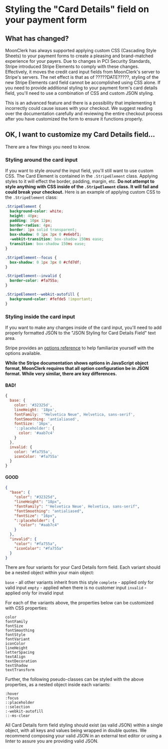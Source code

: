 # Styling the "Card Details" field on your payment form

## What has changed?

MoonClerk has always supported applying custom CSS (Cascading Style Sheets) to your payment forms to create a pleasing and brand-matched experience for your payers. Due to changes in PCI Security Standards, Stripe introduced Stripe Elements to comply with these changes. Effectively, it moves the credit card input fields from MoonClerk's server to Stripe's servers. The net effect is that as of ?????DATE?????, styling of the new Stripe Elements card field cannot be accomplished using CSS alone. If you need to provide additional styling to your payment form's card details field, you'll need to use a combination of CSS and custom JSON styling.

This is an advanced feature and there is a possibility that implementing it incorrectly could cause issues with your checkout. We suggest reading over the documentation carefully and reviewing the entire checkout process after you have customized the form to ensure it functions properly.

## OK, I want to customize my Card Details field...

There are a few things you need to know.

### Styling around the card input

If you want to style *around* the input field, you'll still want to use custom CSS. The Card Element is contained in the `.StripeElement` class. Applying styles to it will effect the border, padding, margin, etc. **Do not attempt to style anything with CSS inside of the `.StripeElement` class. It will fail and could break your checkout.** Here is an example of applying custom CSS to the `.StripeElement` class:

```css
.StripeElement {
  background-color: white;
  height: 40px;
  padding: 10px 12px;
  border-radius: 4px;
  border: 1px solid transparent;
  box-shadow: 0 1px 3px 0 #e6ebf1;
  -webkit-transition: box-shadow 150ms ease;
  transition: box-shadow 150ms ease;
}

.StripeElement--focus {
  box-shadow: 0 1px 3px 0 #cfd7df;
}

.StripeElement--invalid {
  border-color: #fa755a;
}

.StripeElement--webkit-autofill {
  background-color: #fefde5 !important;
}
```

### Styling inside the card input

If you want to make any changes inside of the card input, you'll need to add properly formatted JSON to the "JSON Styling for Card Details Field" text area.

Stripe provides an [options reference](https://stripe.com/docs/stripe-js/reference#element-options) to help familiarize yourself with the options available.

**While the Stripe documentation shows options in JavaScript object format, MoonClerk requires that all option configuration be in JSON format. While very similar, there are key differences.**

#### BAD!

```javascript
{
  base: {
    color: '#32325d',
    lineHeight: '18px',
    fontFamily: '"Helvetica Neue", Helvetica, sans-serif',
    fontSmoothing: 'antialiased',
    fontSize: '16px',
    '::placeholder': {
      color: '#aab7c4'
    }
  },
  invalid: {
    color: '#fa755a',
    iconColor: '#fa755a'
  }
}
```

#### GOOD

```json
{
  "base": {
    "color": "#32325d",
    "lineHeight": "18px",
    "fontFamily": "'Helvetica Neue', Helvetica, sans-serif",
    "fontSmoothing": "antialiased",
    "fontSize": "16px",
    "::placeholder": {
      "color": "#aab7c4"
    }
  },
  "invalid": {
    "color": "#fa755a",
    "iconColor": "#fa755a"
  }
}
```

There are four variants for your Card Details form field. Each variant should be a nested object within your main object:

`base` - all other variants inherit from this style
`complete` - applied only for valid input
`empty` - applied when there is no customer input
`invalid` - applied only for invalid input


For each of the variants above, the properties below can be customized with CSS properties:
````
color
fontFamily
fontSize
fontSmoothing
fontStyle
fontVariant
iconColor
lineHeight
letterSpacing
textAlign
textDecoration
textShadow
textTransform
````

Further, the following pseudo-classes can be styled with the above properties, as a nested object inside each variants:
````
:hover
:focus
::placeholder
::selection
:-webkit-autofill
::-ms-clear
````

All Card Details form field styling should exist (as valid JSON) within a single object, with all keys and values being wrapped in double quotes. We recommend composing your valid JSON in an external text editor or using a linter to assure you are providing valid JSON.
